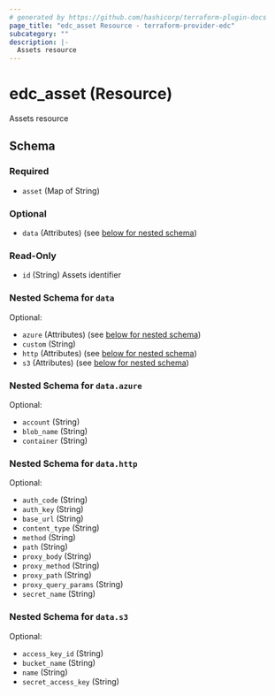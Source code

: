 ```yaml
---
# generated by https://github.com/hashicorp/terraform-plugin-docs
page_title: "edc_asset Resource - terraform-provider-edc"
subcategory: ""
description: |-
  Assets resource
---
```


# edc_asset (Resource)

Assets resource



<!-- schema generated by tfplugindocs -->
## Schema

### Required

- `asset` (Map of String)

### Optional

- `data` (Attributes) (see [below for nested schema](#nestedatt--data))

### Read-Only

- `id` (String) Assets identifier

<a id="nestedatt--data"></a>
### Nested Schema for `data`

Optional:

- `azure` (Attributes) (see [below for nested schema](#nestedatt--data--azure))
- `custom` (String)
- `http` (Attributes) (see [below for nested schema](#nestedatt--data--http))
- `s3` (Attributes) (see [below for nested schema](#nestedatt--data--s3))

<a id="nestedatt--data--azure"></a>
### Nested Schema for `data.azure`

Optional:

- `account` (String)
- `blob_name` (String)
- `container` (String)


<a id="nestedatt--data--http"></a>
### Nested Schema for `data.http`

Optional:

- `auth_code` (String)
- `auth_key` (String)
- `base_url` (String)
- `content_type` (String)
- `method` (String)
- `path` (String)
- `proxy_body` (String)
- `proxy_method` (String)
- `proxy_path` (String)
- `proxy_query_params` (String)
- `secret_name` (String)


<a id="nestedatt--data--s3"></a>
### Nested Schema for `data.s3`

Optional:

- `access_key_id` (String)
- `bucket_name` (String)
- `name` (String)
- `secret_access_key` (String)
